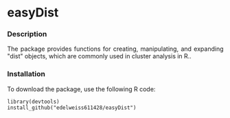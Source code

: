 # easyDist

### Description

<p align="justify"> The package provides functions for creating, manipulating, and expanding "dist" objects, which are commonly used in cluster analysis in R.. </p> 

 ### Installation

 To download the package, use the following R code: 

```
library(devtools)
install_github("edelweiss611428/easyDist") 
```
